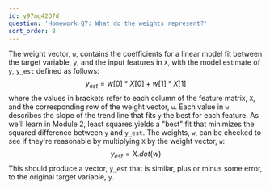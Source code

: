```yaml
---
id: y97mg42O7d
question: 'Homework Q7: What do the weights represent?'
sort_order: 8
---
```


The weight vector, `w`, contains the coefficients for a linear model fit between the target variable, `y`, and the input features in `X`, with the model estimate of `y`, `y_est` defined as follows:
$$
y_{est} = w[0]*X[0] + w[1]*X[1]
$$
where the values in brackets refer to each column of the feature matrix, `X`, and the corresponding row of the weight vector, `w`. Each value in `w` describes the slope of the trend line that fits `y` the best for each feature. As we'll learn in Module 2, least squares yields a "best" fit that minimizes the squared difference between `y` and `y_est`. The weights, `w`, can be checked to see if they're reasonable by multiplying `X` by the weight vector, `w`:
$$
y_{est} = X.dot(w)
$$
This should produce a vector, `y_est` that is similar, plus or minus some error, to the original target variable, `y`.
